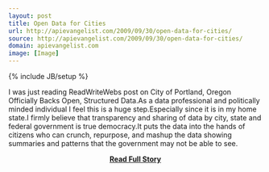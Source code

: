 ```yaml
---
layout: post
title: Open Data for Cities
url: http://apievangelist.com/2009/09/30/open-data-for-cities/
source: http://apievangelist.com/2009/09/30/open-data-for-cities/
domain: apievangelist.com
image: [Image]
---
```

{% include JB/setup %}<p>I was just reading ReadWriteWebs post on City of Portland, Oregon Officially Backs Open, Structured Data.As a data professional and politically minded individual I feel this is a huge step.Especially since it is in my home state.I firmly believe that transparency and sharing of data by city, state and federal government is true democracy.It puts the data into the hands of citizens who can crunch, repurpose, and mashup the data showing summaries and patterns that the government may not be able to see.</p>
<center><p><a href="http://apievangelist.com/2009/09/30/open-data-for-cities/" style='padding:25px; font-sze:18px; font-weight: bold;'>Read Full Story</a></p></center>
